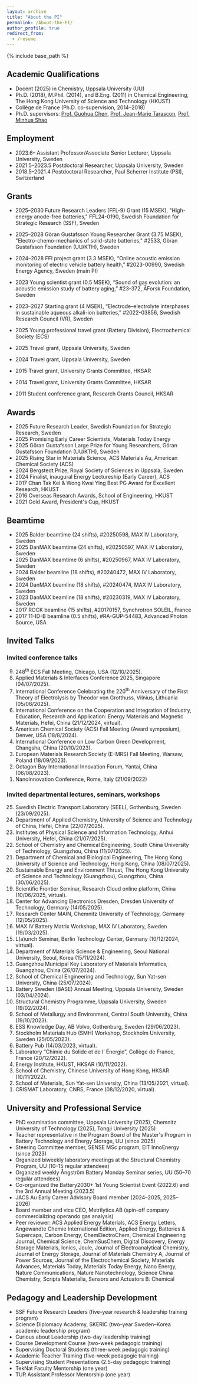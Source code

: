 ```yaml
---
layout: archive
title: "About the PI"
permalink: /About-the-PI/
author_profile: true
redirect_from:
  - /resume
---
```


{% include base_path %}

## Academic Qualifications
* Docent (2025) in Chemistry, Uppsala University (UU)
* Ph.D. (2018), M.Phil. (2014), and B.Eng. (2011) in Chemical Engineering, The Hong Kong University of Science and Technology (HKUST)
* Collège de France (Ph.D. co-supervision, 2014–2018)
* Ph.D. supervisors: [Prof. Guohua Chen](https://cbe.hkust.edu.hk/people/guohua-chen), [Prof. Jean-Marie Tarascon](https://solid-state-chemistry-energy-lab.org/), [Prof. Minhua Shao](https://minhuashaogroup.wixsite.com/7102)

## Employment
* 2023.6–  Assistant Professor/Associate Senior Lecturer, Uppsala University, Sweden
* 2021.5–2023.5  Postdoctoral Researcher, Uppsala University, Sweden
* 2018.5–2021.4  Postdoctoral Researcher, Paul Scherrer Institute (PSI), Switzerland
  
## Grants
* 2025–2030  Future Research Leaders (FFL-9) Grant (15 MSEK), "High-energy anode-free batteries," FFL24-0190, Swedish Foundation for Strategic Research (SSF), Sweden
* 2025–2028  Göran Gustafsson Young Researcher Grant (3.75 MSEK), "Electro-chemo-mechanics of solid-state batteries," #2533, Göran Gustafsson Foundation (UU/KTH), Sweden
* 2024–2028  FFI project grant (3.3 MSEK), “Online acoustic emission monitoring of electric vehicle battery health,” #2023-00990, Swedish Energy Agency, Sweden (main PI)
* 2023	Young scientist grant (0.5 MSEK), “Sound of gas evolution: an acoustic emission study of battery aging,” #23-372, ÅForsk Foundation, Sweden
* 2023–2027  Starting grant (4 MSEK), “Electrode–electrolyte interphases in sustainable aqueous alkali-ion batteries,” #2022-03856, Swedish Research Council (VR), Sweden

* 2025  Young professional travel grant (Battery Division), Electrochemical Society (ECS)
* 2025  Travel grant, Uppsala University, Sweden
* 2024  Travel grant, Uppsala University, Sweden
* 2015  Travel grant, University Grants Committee, HKSAR
* 2014  Travel grant, University Grants Committee, HKSAR
* 2011  Student conference grant, Research Grants Council, HKSAR

## Awards
* 2025  Future Research Leader, Swedish Foundation for Strategic Research, Sweden
* 2025	Promising Early Career Scientists, Materials Today Energy
* 2025  Göran Gustafsson Large Prize for Young Researchers, Göran Gustafsson Foundation (UU/KTH), Sweden
* 2025	Rising Star in Materials Science, ACS Materials Au, American Chemical Society (ACS)
* 2024  Bergstedt Prize, Royal Society of Sciences in Uppsala, Sweden
* 2024  Finalist, inaugural Energy Lectureship (Early Career), ACS
* 2017	Chan Tak Kei & Wong Kwai Ying Best PG Award for Excellent Research, HKUST
* 2016	Overseas Research Awards, School of Engineering, HKUST
* 2021  Gold Award, President's Cup, HKUST

## Beamtime
* 2025  Balder beamtime (24 shifts), #20250598, MAX IV Laboratory, Sweden
* 2025  DanMAX beamtime (24 shifts), #20250597, MAX IV Laboratory, Sweden
* 2025  DanMAX beamtime (6 shifts), #20250967, MAX IV Laboratory, Sweden
* 2024  Balder beamline (18 shifts), #20240472, MAX IV Laboratory, Sweden
* 2024  DanMAX beamline (18 shifts), #20240474, MAX IV Laboratory, Sweden
* 2023  DanMAX beamline (18 shifts), #20230319, MAX IV Laboratory, Sweden
* 2017  ROCK beamline (15 shifts), #20170157, Synchrotron SOLEIL, France
* 2017  11-ID-B beamline (0.5 shifts), #RA-GUP-54483, Advanced Photon Source, USA
  
## Invited Talks
### Invited conference talks

<ol reversed>
  <li>248<sup>th</sup> ECS Fall Meeting, Chicago, USA (12/10/2025).</li>
  <li>Applied Materials & Interfaces Conference 2025, Singapore (04/07/2025).</li>
  <li>International Conference Celebrating the 220<sup>th</sup> Anniversary of the First Theory of Electrolysis by Theodor von Grotthuss, Vilnius, Lithuania (05/06/2025).</li>
  <li>International Conference on the Cooperation and Integration of Industry, Education, Research and Application: Energy Materials and Magnetic Materials, Hefei, China (21/12/2024, virtual).</li>
  <li>American Chemical Society (ACS) Fall Meeting (Award symposium), Denver, USA (18/8/2024).</li>
  <li>International Conference on Low Carbon Green Development, Changsha, China (20/10/2023).</li>
  <li>European Materials Research Society (E-MRS) Fall Meeting, Warsaw, Poland (18/09/2023).</li>
  <li>Octagon Bay International Innovation Forum, Yantai, China (06/08/2023).</li>
  <li>NanoInnovation Conference, Rome, Italy (21/09/2022)</li>
</ol>

### Invited departmental lectures, seminars, workshops

<ol reversed>
  <li>Swedish Electric Transport Laboratory (SEEL), Gothenburg, Sweden (23/09/2025).</li>
  <li>Department of Applied Chemistry, University of Science and Technology of China, Hefei, China (22/07/2025).</li>
  <li>Institutes of Physical Science and Information Technology, Anhui University, Hefei, China (21/07/2025).</li>
  <li>School of Chemistry and Chemical Engineering, South China University of Technology, Guangzhou, China (11/07/2025).</li>
  <li>Department of Chemical and Biological Engineering, The Hong Kong University of Science and Technology, Hong Kong, China (08/07/2025).</li>
  <li>Sustainable Energy and Environment Thrust, The Hong Kong University of Science and Technology (Guangzhou), Guangzhou, China (30/06/2025).</li>
  <li>Scientific Frontier Seminar, Research Cloud online platform, China (10/06/2025, virtual).</li>
  <li>Center for Advancing Electronics Dresden, Dresden University of Technology, Germany (14/05/2025).</li>
  <li>Research Center MAIN, Chemnitz University of Technology, Germany (12/05/2025).</li>
  <li>MAX IV Battery Matrix Workshop, MAX IV Laboratory, Sweden (19/03/2025).</li>
  <li>L(a)unch Seminar, Berlin Technology Center, Germany (10/12/2024, virtual).</li>
  <li>Department of Materials Science & Engineering, Seoul National University, Seoul, Korea (15/11/2024).</li>
  <li>Guangzhou Municipal Key Laboratory of Materials Informatics, Guangzhou, China (26/07/2024).</li>
  <li>School of Chemical Engineering and Technology, Sun Yat-sen University, China (25/07/2024).</li>
  <li>Battery Sweden (BASE) Annual Meeting, Uppsala University, Sweden (03/04/2024).</li>
  <li>Structural Chemistry Programme, Uppsala University, Sweden (19/02/2024).</li>
  <li>School of Metallurgy and Environment, Central South University, China (19/10/2023).</li>
  <li>ESS Knowledge Day, AB Volvo, Gothenburg, Sweden (29/06/2023).</li>
  <li>Stockholm Materials Hub (SMH) Workshop, Stockholm University, Sweden (25/05/2023).</li>
  <li>Battery Pub (14/03/2023, virtual).</li>
  <li>Laboratory “Chimie du Solide et de l’ Énergie”, Collège de France, France (20/12/2022).</li>
  <li>Energy Institute, HKUST, HKSAR (10/11/2022).</li>
  <li>School of Chemistry, Chinese University of Hong Kong, HKSAR (10/11/2022).</li>
  <li>School of Materials, Sun Yat-sen University, China (13/05/2021, virtual).</li>
  <li>CRISMAT Laboratory, CNRS, France (08/12/2020, virtual).</li>
</ol>
  
## University and Professional Service
* PhD examination committee, Uppsala University (2025), Chemnitz University of Technology (2025), Tongji University (2025)
* Teacher representative in the Program Board of the Master's Program in Battery Technology and Energy Storage, UU (since 2025)
* Steering Committee member, SENSE MSc program, EIT InnoEnergy (since 2023)
* Organized biweekly laboratory meetings at the Structural Chemistry Program, UU (10–15 regular attendees)
* Organized weekly Ångström Battery Monday Seminar series, UU (50–70 regular attendees)
* Co-organized the Battery2030+ 1st Young Scientist Event (2022.6) and the 3rd Annual Meeting (2023.5)
* JACS Au Early Career Advisory Board member (2024–2025, 2025–2026)
* Board member and vice CEO, Metrilytics AB (spin-off company commercializing operando gas analysis)
* Peer reviewer: ACS Applied Energy Materials, ACS Energy Letters, Angewandte Chemie International Edition, Applied Energy, Batteries & Supercaps, Carbon Energy, ChemElectroChem, Chemical Engineering Journal, Chemical Science, ChemSusChem, Digital Discovery, Energy Storage Materials, Ionics, Joule, Journal of Electroanalytical Chemistry, Journal of Energy Storage, Journal of Materials Chemistry A, Journal of Power Sources, Journal of the Electrochemical Society, Materials Advances, Materials Today, Materials Today Energy, Nano Energy, Nature Communications, Nature Nanotechnology, Science China Chemistry, Scripta Materialia, Sensors and Actuators B: Chemical

## Pedagogy and Leadership Development
* SSF Future Research Leaders (five-year research & leadership training program)
* Science Diplomacy Academy, SKERIC (two-year Sweden–Korea academic leadership program)
* Curious about Leadership (two-day leadership training)
* Course Development Course (two-week pedagogic training)
* Supervising Doctoral Students (three-week pedagogic training)
* Academic Teacher Training (five-week pedagogic training)
* Supervising Student Presentations (2.5-day pedagogic training)
* TekNat Faculty Mentorship (one year)
* TUR Assistant Professor Mentorship (one year)

